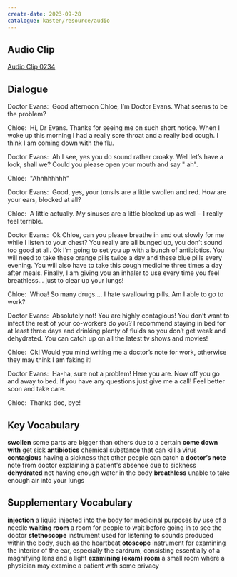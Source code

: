 ```yaml
---
create-date: 2023-09-28
catalogue: kasten/resource/audio
---
```


## Audio Clip
[Audio Clip 0234](https://archive.org/download/englishpod_all/englishpod_0234dg.mp3)

## Dialogue
Doctor Evans:  Good afternoon Chloe, I’m Doctor Evans. What seems to be the problem? 

Chloe:  Hi, Dr Evans. Thanks for seeing me on such short notice. When I woke up this morning I had a really sore throat and a really bad cough. I think I am coming down with the flu. 

Doctor Evans:  Ah I see, yes you do sound rather croaky. Well let’s have a look, shall we? Could you please open your mouth and say " ah".

Chloe:  "Ahhhhhhhh"

Doctor Evans:  Good, yes, your tonsils are a little swollen and red. How are your ears, blocked at all? 

Chloe:  A little actually. My sinuses are a little blocked up as well – I really feel terrible. 

Doctor Evans:  Ok Chloe, can you please breathe in and out slowly for me while I listen to your chest? You really are all bunged  up, you don’t sound too good at all. Ok I’m going to set you up with a bunch of antibiotics. You will need to take these orange pills twice a day and these blue pills every evening. You will also have to take this cough medicine three times a day after meals. Finally, I am giving you an inhaler to use every time you feel breathless… just to clear up your lungs! 

Chloe:  Whoa! So many drugs…. I hate swallowing pills. Am I able to go to work? 

Doctor Evans:  Absolutely not! You are highly contagious! You don’t want to infect the rest of your co-workers do you? I recommend staying in bed for at least three days and drinking plenty of fluids so you don’t get weak and dehydrated. You can catch up on all the latest tv shows and movies! 

Chloe:  Ok! Would you mind writing me a doctor’s note for work, otherwise they may think I am faking it! 

Doctor Evans:  Ha-ha, sure not a problem! Here you are. Now off you go and away to bed. If you have any questions just give me a call! Feel better soon and take care. 

Chloe:  Thanks doc, bye! 

## Key Vocabulary
**swollen**              some parts are bigger than others due to a certain
**come down with**       get sick
**antibiotics**          chemical substance that can kill a virus
**contagious**           having a sickness that other people can catch
**a doctor’s note**      note from doctor explaining a patient's absence due to sickness
**dehydrated**           not having enough water in the body
**breathless**           unable to take enough air into your lungs

## Supplementary Vocabulary
**injection**                  a liquid injected into the body for medicinal purposes by use of a needle
**waiting room**               a room for people to wait before going in to see the doctor
**stethoscope**                instrument used for listening to sounds produced within the body, such as the heartbeat
**otoscope**                   instrument for examining the interior of the ear, especially the eardrum, consisting essentially of a magnifying lens and a light
**examining (exam) room**      a small room where a physician may examine a patient with some privacy
